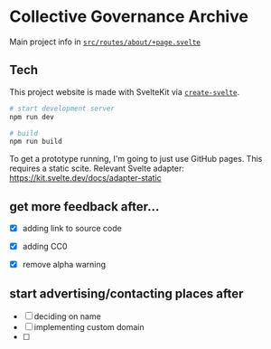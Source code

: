 # Collective Governance Archive

Main project info in [`src/routes/about/+page.svelte`](src/routes/about/+page.svelte)

## Tech

This project website is made with SvelteKit via [`create-svelte`](https://github.com/sveltejs/kit/tree/master/packages/create-svelte).

```bash
# start development server
npm run dev

# build
npm run build
```

To get a prototype running, I'm going to just use GitHub pages. This requires a static scite. Relevant Svelte adapter: https://kit.svelte.dev/docs/adapter-static
 
## get more feedback after...
- [x] adding link to source code
- [x] adding CC0 
- [x] remove alpha warning


## start advertising/contacting places after
- [ ] deciding on name
- [ ] implementing custom domain
- [ ] 